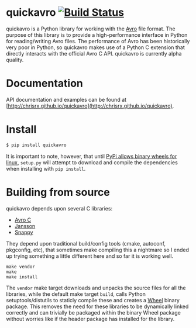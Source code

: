 # quickavro [![Build Status](https://travis-ci.org/ChrisRx/quickavro.svg?branch=master)](https://travis-ci.org/ChrisRx/quickavro)

quickavro is a Python library for working with the [Avro](https://avro.apache.org) file format. The purpose of this library is to provide a high-performance interface in Python for reading/writing Avro files. The performance of Avro has been historically very poor in Python, so quickavro makes use of a Python C extension that directly interacts with the official Avro C API. quickavro is currently alpha quality.

# Documentation

API documentation and examples can be found at [http://chrisrx.github.io/quickavro](http://chrisrx.github.io/quickavro).

# Install

```bash
$ pip install quickavro
```

It is important to note, however, that until [PyPi allows binary wheels for linux](https://github.com/pypa/pypi-legacy/issues/120), `setup.py` will attempt to download and compile the dependencies when installing with `pip install`.

# Building from source

quickavro depends upon several C libraries:
* [Avro C](https://avro.apache.org/docs/current/api/c/)
* [Jansson](https://github.com/akheron/jansson)
* [Snappy](https://github.com/google/snappy)

They depend upon traditional build/config tools (cmake, autoconf, pkgconfig, etc), that sometimes make compiling this a nightmare so I ended up trying something a little different here and so far it is working well.

```Shell
make vendor
make
make install
```

The `vendor` make target downloads and unpacks the source files for all the libraries, while the default make target `build`, calls Python setuptools/distutils to staticly compile these and creates a [Wheel](http://pythonwheels.com/) binary package. This removes the need for these libraries to be dynamically linked correctly and can trivially be packaged within the binary Wheel package without worries like if the header package has installed for the library.
